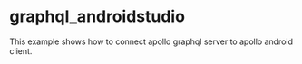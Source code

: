 # graphql_androidstudio
This example shows how to connect apollo graphql server to apollo android client. 
